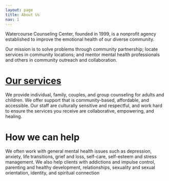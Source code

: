 ```yaml
---
layout: page
title: About Us
nav: 1
---
```


Watercourse Counseling Center, founded in 1999, is a nonprofit agency
established to improve the emotional health of our diverse community.

Our mission is to solve problems through community partnership; locate
services in community locations; and mentor mental health professionals
and others in community outreach and collaboration.

# [Our services](./services.html)

We provide individual, family, couples, and group
counseling for adults and children. We offer support that is
community-based, affordable, and accessible.  Our staff are culturally
sensitive and respectful, and work hard to ensure the services you
receive are collaborative, empowering, and healing.

# How we can help

We often work with general mental health issues such as
depression, anxiety, life transitions, grief and loss, self-care,
self-esteem and stress management.  We also help clients with addictions
and impulse control, parenting and healthy development, relationships,
sexuality and sexual orientation, identity, and spiritual connection

